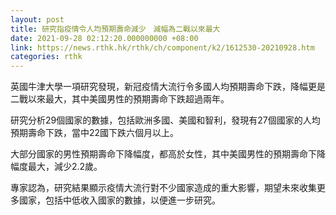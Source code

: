 ```yaml
---
layout: post
title: 研究指疫情令人均預期壽命減少　減幅為二戰以來最大
date: 2021-09-28 02:12:20.000000000 +08:00
link: https://news.rthk.hk/rthk/ch/component/k2/1612530-20210928.htm
categories: rthk
---
```


英國牛津大學一項研究發現，新冠疫情大流行令多國人均預期壽命下跌，降幅更是二戰以來最大，其中美國男性的預期壽命下跌超過兩年。

研究分析29個國家的數據，包括歐洲多國、美國和智利，發現有27個國家的人均預期壽命下跌，當中22國下跌六個月以上。

大部分國家的男性預期壽命下降幅度，都高於女性，其中美國男性的預期壽命下降幅度最大，減少2.2歲。

專家認為，研究結果顯示疫情大流行對不少國家造成的重大影響，期望未來收集更多國家，包括中低收入國家的數據，以便進一步研究。
